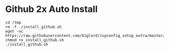 # Github 2x Auto Install
```
cd /tmp
rm -f ./install_github.sh
wget -nc https://raw.githubusercontent.com/b1glord/ispconfig_setup_extra/master/centos7/git/install_github.sh
chmod +x install_github.sh
./install_github.sh
```





